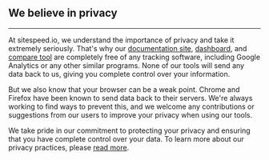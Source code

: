 ## We believe in privacy
* * *
At sitespeed.io, we understand the importance of privacy and take it extremely seriously. That's why our [documentation site](https://www.sitespeed.io/), [dashboard](https://dashboard.sitespeed.io), and [compare tool](https://dashboard.sitespeed.io) are completely free of any tracking software, including Google Analytics or any other similar programs. None of our tools will send any data back to us, giving you complete control over your information.

But we also know that your browser can be a weak point. Chrome and Firefox have been known to send data back to their servers. We're always working to find ways to prevent this, and we welcome any contributions or suggestions from our users to improve your privacy when using our tools.

We take pride in our commitment to protecting your privacy and ensuring that you have complete control over your data. To learn more about our privacy practices, please [read more]({{site.baseurl}}/important/).